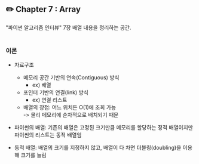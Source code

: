 ## **✏️ Chapter 7 : Array**
"파이썬 알고리즘 인터뷰" 7장 배열 내용을 정리하는 공간.  
<br>

### 이론
- 자료구조
    - 메모리 공간 기반의 연속(Contiguous) 방식 
        - ex) 배열
    - 포인터 기반의 연결(link) 방식 
        - ex) 연결 리스트
    - 배열의 장점: 어느 위치든 O(1)에 조회 가능 <br>
    -> 물리 메모리에 순차적으로 배치되기 때문

- 파이썬의 배열: 기존의 배열은 고정된 크기만큼 메모리를 할당하는 정적 배열이지만 파이썬의 리스트는 동적 배열임
- 동적 배열: 배열의 크기를 지정하지 않고, 배열이 다 차면 더블링(doubling)을 이용해 크기를 늘림
